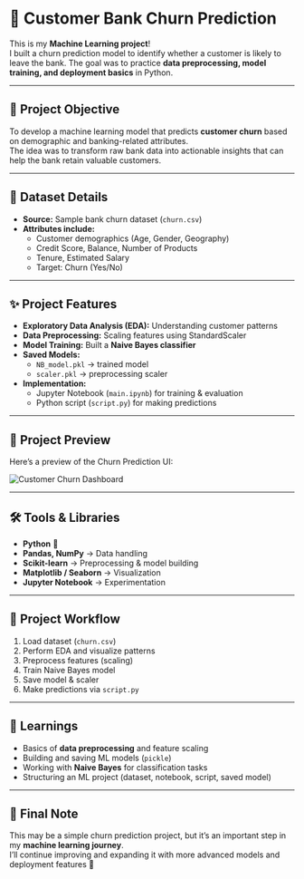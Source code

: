 # 🏦 Customer Bank Churn Prediction  

This is my **Machine Learning project**!  
I built a churn prediction model to identify whether a customer is likely to leave the bank. The goal was to practice **data preprocessing, model training, and deployment basics** in Python.  

---

## 📌 Project Objective  
To develop a machine learning model that predicts **customer churn** based on demographic and banking-related attributes.  
The idea was to transform raw bank data into actionable insights that can help the bank retain valuable customers.  

---

## 📂 Dataset Details  

- **Source:** Sample bank churn dataset (`churn.csv`)  
- **Attributes include:**  
  - Customer demographics (Age, Gender, Geography)  
  - Credit Score, Balance, Number of Products  
  - Tenure, Estimated Salary  
  - Target: Churn (Yes/No)  

---

## ✨ Project Features  

- **Exploratory Data Analysis (EDA):** Understanding customer patterns  
- **Data Preprocessing:** Scaling features using StandardScaler  
- **Model Training:** Built a **Naive Bayes classifier**  
- **Saved Models:**  
  - `NB_model.pkl` → trained model  
  - `scaler.pkl` → preprocessing scaler  
- **Implementation:**  
  - Jupyter Notebook (`main.ipynb`) for training & evaluation  
  - Python script (`script.py`) for making predictions  

---

## 📸 Project Preview  

Here’s a preview of the Churn Prediction UI:  

![Customer Churn Dashboard](images/ui_screenshot.png)  

---

## 🛠 Tools & Libraries  

- **Python** 🐍  
- **Pandas, NumPy** → Data handling  
- **Scikit-learn** → Preprocessing & model building  
- **Matplotlib / Seaborn** → Visualization  
- **Jupyter Notebook** → Experimentation  

---

## 📸 Project Workflow  

1. Load dataset (`churn.csv`)  
2. Perform EDA and visualize patterns  
3. Preprocess features (scaling)  
4. Train Naive Bayes model  
5. Save model & scaler  
6. Make predictions via `script.py`  

---

## 🎯 Learnings  

- Basics of **data preprocessing** and feature scaling  
- Building and saving ML models (`pickle`)  
- Working with **Naive Bayes** for classification tasks  
- Structuring an ML project (dataset, notebook, script, saved model)  

---

## 🤝 Final Note  

This may be a simple churn prediction project, but it’s an important step in my **machine learning journey**.  
I’ll continue improving and expanding it with more advanced models and deployment features 🚀  
